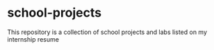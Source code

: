 # school-projects

This repository is a collection of school projects and labs listed on my internship resume
